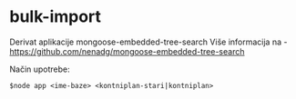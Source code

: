 bulk-import
=============================

Derivat aplikacije mongoose-embedded-tree-search
Više informacija na - https://github.com/nenadg/mongoose-embedded-tree-search

Način upotrebe:

    $node app <ime-baze> <kontniplan-stari|kontniplan> 


